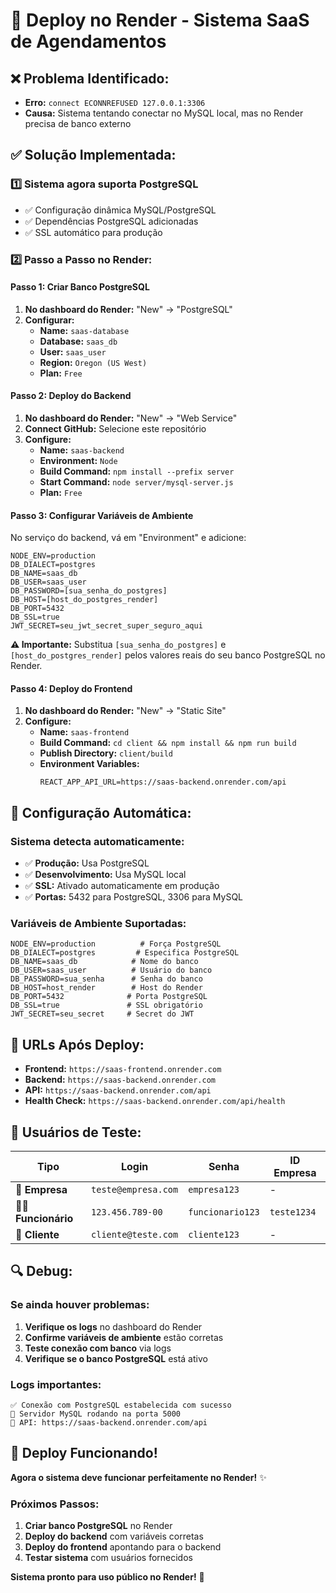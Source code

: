 # 🚀 Deploy no Render - Sistema SaaS de Agendamentos

## ❌ **Problema Identificado:**
- **Erro:** `connect ECONNREFUSED 127.0.0.1:3306`
- **Causa:** Sistema tentando conectar no MySQL local, mas no Render precisa de banco externo

## ✅ **Solução Implementada:**

### **1️⃣ Sistema agora suporta PostgreSQL**
- ✅ Configuração dinâmica MySQL/PostgreSQL
- ✅ Dependências PostgreSQL adicionadas
- ✅ SSL automático para produção

### **2️⃣ Passo a Passo no Render:**

#### **Passo 1: Criar Banco PostgreSQL**
1. **No dashboard do Render:** "New" → "PostgreSQL"
2. **Configurar:**
   - **Name:** `saas-database`
   - **Database:** `saas_db`
   - **User:** `saas_user`
   - **Region:** `Oregon (US West)`
   - **Plan:** `Free`

#### **Passo 2: Deploy do Backend**
1. **No dashboard do Render:** "New" → "Web Service"
2. **Connect GitHub:** Selecione este repositório
3. **Configure:**
   - **Name:** `saas-backend`
   - **Environment:** `Node`
   - **Build Command:** `npm install --prefix server`
   - **Start Command:** `node server/mysql-server.js`
   - **Plan:** `Free`

#### **Passo 3: Configurar Variáveis de Ambiente**
No serviço do backend, vá em "Environment" e adicione:

```
NODE_ENV=production
DB_DIALECT=postgres
DB_NAME=saas_db
DB_USER=saas_user
DB_PASSWORD=[sua_senha_do_postgres]
DB_HOST=[host_do_postgres_render]
DB_PORT=5432
DB_SSL=true
JWT_SECRET=seu_jwt_secret_super_seguro_aqui
```

**⚠️ Importante:** Substitua `[sua_senha_do_postgres]` e `[host_do_postgres_render]` pelos valores reais do seu banco PostgreSQL no Render.

#### **Passo 4: Deploy do Frontend**
1. **No dashboard do Render:** "New" → "Static Site"
2. **Configure:**
   - **Name:** `saas-frontend`
   - **Build Command:** `cd client && npm install && npm run build`
   - **Publish Directory:** `client/build`
   - **Environment Variables:**
     ```
     REACT_APP_API_URL=https://saas-backend.onrender.com/api
     ```

## 🔧 **Configuração Automática:**

### **Sistema detecta automaticamente:**
- ✅ **Produção:** Usa PostgreSQL
- ✅ **Desenvolvimento:** Usa MySQL local
- ✅ **SSL:** Ativado automaticamente em produção
- ✅ **Portas:** 5432 para PostgreSQL, 3306 para MySQL

### **Variáveis de Ambiente Suportadas:**
```
NODE_ENV=production          # Força PostgreSQL
DB_DIALECT=postgres         # Especifica PostgreSQL
DB_NAME=saas_db            # Nome do banco
DB_USER=saas_user          # Usuário do banco
DB_PASSWORD=sua_senha      # Senha do banco
DB_HOST=host_render        # Host do Render
DB_PORT=5432              # Porta PostgreSQL
DB_SSL=true               # SSL obrigatório
JWT_SECRET=seu_secret     # Secret do JWT
```

## 📱 **URLs Após Deploy:**

- **Frontend:** `https://saas-frontend.onrender.com`
- **Backend:** `https://saas-backend.onrender.com`
- **API:** `https://saas-backend.onrender.com/api`
- **Health Check:** `https://saas-backend.onrender.com/api/health`

## 👥 **Usuários de Teste:**

| Tipo | Login | Senha | ID Empresa |
|------|-------|-------|------------|
| 🏢 **Empresa** | `teste@empresa.com` | `empresa123` | - |
| 👨‍💼 **Funcionário** | `123.456.789-00` | `funcionario123` | `teste1234` |
| 👤 **Cliente** | `cliente@teste.com` | `cliente123` | - |

## 🔍 **Debug:**

### **Se ainda houver problemas:**

1. **Verifique os logs** no dashboard do Render
2. **Confirme variáveis de ambiente** estão corretas
3. **Teste conexão com banco** via logs
4. **Verifique se o banco PostgreSQL** está ativo

### **Logs importantes:**
```
✅ Conexão com PostgreSQL estabelecida com sucesso
🚀 Servidor MySQL rodando na porta 5000
🔗 API: https://saas-backend.onrender.com/api
```

## 🎉 **Deploy Funcionando!**

**Agora o sistema deve funcionar perfeitamente no Render!** ✨

### **Próximos Passos:**
1. **Criar banco PostgreSQL** no Render
2. **Deploy do backend** com variáveis corretas
3. **Deploy do frontend** apontando para o backend
4. **Testar sistema** com usuários fornecidos

**Sistema pronto para uso público no Render!** 🚀
